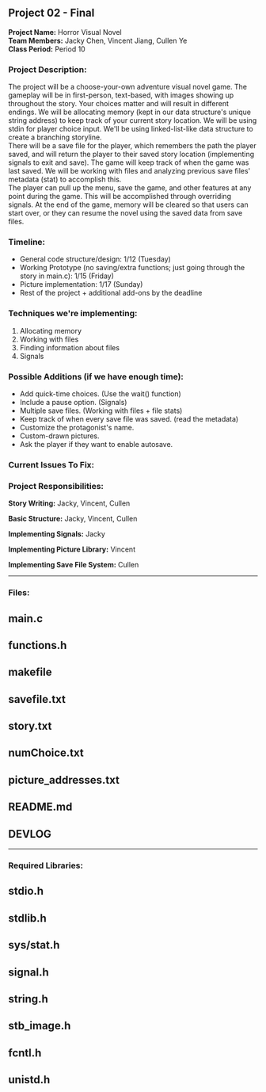 ## Project 02 - Final
**Project Name:** Horror Visual Novel\
**Team Members:** Jacky Chen, Vincent Jiang, Cullen Ye\
**Class Period:** Period 10

### Project Description:
The project will be a choose-your-own adventure visual novel game. The gameplay will be in first-person, text-based, with images showing up throughout the story. Your choices matter and will result in different endings. We will be allocating memory (kept in our data structure's unique string address) to keep track of your current story location. We will be using stdin for player choice input. We'll be using linked-list-like data structure to create a branching storyline.\
There will be a save file for the player, which remembers the path the player saved, and will return the player to their saved story location (implementing signals to exit and save). The game will keep track of when the game was last saved. We will be working with files and analyzing previous save files' metadata (stat) to accomplish this.\
The player can pull up the menu, save the game, and other features at any point during the game. This will be accomplished through overriding signals. At the end of the game, memory will be cleared so that users can start over, or they can resume the novel using the saved data from save files.

### Timeline:
- General code structure/design: 1/12 (Tuesday)
- Working Prototype (no saving/extra functions; just going through the story in main.c): 1/15 (Friday)
- Picture implementation: 1/17 (Sunday)
- Rest of the project + additional add-ons by the deadline

### Techniques we're implementing:
1) Allocating memory
2) Working with files
3) Finding information about files
4) Signals

### Possible Additions (if we have enough time):
- Add quick-time choices. (Use the wait() function)
- Include a pause option. (Signals)
- Multiple save files. (Working with files + file stats)
- Keep track of when every save file was saved. (read the metadata)
- Customize the protagonist's name.
- Custom-drawn pictures.
- Ask the player if they want to enable autosave.

### Current Issues To Fix:

### Project Responsibilities:
**Story Writing:** Jacky, Vincent, Cullen

**Basic Structure:** Jacky, Vincent, Cullen

**Implementing Signals:** Jacky

**Implementing Picture Library:** Vincent

**Implementing Save File System:** Cullen

---

### Files:
## main.c
## functions.h
## makefile
## savefile.txt
## story.txt
## numChoice.txt
## picture_addresses.txt
## README.md
## DEVLOG
---

### Required Libraries:
## stdio.h
## stdlib.h 
## sys/stat.h
## signal.h
## string.h
## stb_image.h
## fcntl.h
## unistd.h
